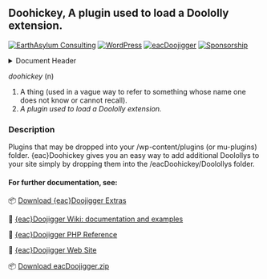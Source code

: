 ## Doohickey, A plugin used to load a Doololly extension. 
[![EarthAsylum Consulting](https://img.shields.io/badge/EarthAsylum-Consulting-0?&labelColor=6e9882&color=707070)](https://earthasylum.com/)
[![WordPress](https://img.shields.io/badge/WordPress-Plugins-grey?logo=wordpress&labelColor=blue)](https://wordpress.org/plugins/search/EarthAsylum/)
[![eacDoojigger](https://img.shields.io/badge/Requires-%7Beac%7DDoojigger-da821d)](https://eacDoojigger.earthasylum.com/)
[![Sponsorship](https://img.shields.io/static/v1?label=Sponsorship&message=%E2%9D%A4&logo=GitHub&color=bf3889)](https://github.com/sponsors/EarthAsylum)

<details><summary>Document Header</summary>

Plugin URI:         https://eacDoojigger.earthasylum.com/  
Author:             [EarthAsylum Consulting](https://www.earthasylum.com)  
Last Updated:       25-Aug-2025  
Contributors:       [earthasylum](https://github.com/earthasylum),[kevinburkholder](https://profiles.wordpress.org/kevinburkholder)  
Donate link:        https://github.com/sponsors/EarthAsylum  
Requires EAC:       3.1  
WordPress URI:      https://wordpress.org/plugins/search/earthasylum/  
GitHub URI:         https://github.com/EarthAsylum/docs.eacDoojigger/wiki/  

</details>

_doohickey_ (n)
1. A thing (used in a vague way to refer to something whose name one does not know or cannot recall).
2. *A plugin used to load a Doololly extension.*

### Description

Plugins that may be dropped into your /wp-content/plugins (or mu-plugins) folder. {eac}Doohickey gives you an easy way to add additional Doolollys to your site simply by dropping them into the /eacDoohickey/Doolollys folder.

#### For further documentation, see:

:package: [Download {eac}Doojigger Extras][extras]

:open_file_folder: [{eac}Doojigger Wiki: documentation and examples][wiki]

:green_book: [{eac}Doojigger PHP Reference][reference]

:bookmark_tabs: [{eac}Doojigger Web Site][website]

:package: [Download eacDoojigger.zip][download]

[extras]:       https://swregistry.earthasylum.com/software-updates/eacdoojigger-extras.zip
[wiki]:         https://github.com/EarthAsylum/docs.eacDoojigger/wiki
[reference]:    https://earthasylum.github.io/docs.eacDoojigger/
[website]:      https://eacdoojigger.earthasylum.com
[download]:	    https://swregistry.earthasylum.com/software-updates/eacdoojigger.zip "Download eacDoojigger.zip, latest release, ready to install"
